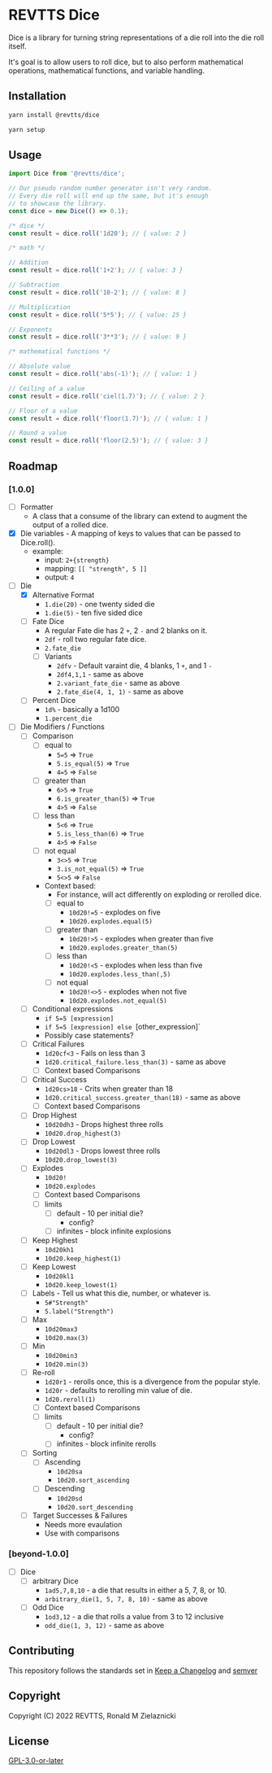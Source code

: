 # REVTTS Dice

Dice is a library for turning string representations of a die roll into the die roll itself.

It's goal is to allow users to roll dice, but to also perform mathematical operations,
mathematical functions, and variable handling.

## Installation

```bash
yarn install @revtts/dice

yarn setup
```

## Usage

```javascript
import Dice from '@revtts/dice';

// Our pseudo random number generator isn't very random.
// Every die roll will end up the same, but it's enough
// to showcase the library.
const dice = new Dice(() => 0.1);

/* dice */
const result = dice.roll('1d20'); // { value: 2 }

/* math */

// Addition
const result = dice.roll('1+2'); // { value: 3 }

// Subtraction
const result = dice.roll('10-2'); // { value: 8 }

// Multiplication
const result = dice.roll('5*5'); // { value: 25 }

// Exponents
const result = dice.roll('3**3'); // { value: 9 }

/* mathematical functions */

// Absolute value
const result = dice.roll('abs(-1)'); // { value: 1 }

// Ceiling of a value
const result = dice.roll('ciel(1.7)'); // { value: 2 }

// Floor of a value
const result = dice.roll('floor(1.7)'); // { value: 1 }

// Round a value
const result = dice.roll('floor(2.5)'); // { value: 3 }

```

## Roadmap

### [1.0.0]

- [ ] Formatter
  - A class that a consume of the library can extend to augment the output of a rolled
  dice.
- [x] Die variables - A mapping of keys to values that can be passed to Dice.roll().
  - example:
    - input: `2+{strength}`
    - mapping: `[[ "strength", 5 ]]`
    - output: `4`
- [ ] Die
  - [x] Alternative Format
    - `1.die(20)` - one twenty sided die
    - `1.die(5)` - ten five sided dice
  - [ ] Fate Dice
    - A regular Fate die has 2 `+`, 2 `-` and 2 blanks on it.
    - `2df` - roll two regular fate dice.
    - `2.fate_die`
    - [ ] Variants
      - `2dfv` - Default varaint die, 4 blanks, 1 `+`, and 1 `-`
      - `2df4,1,1` - same as above
      - `2.variant_fate_die` - same as above
      - `2.fate_die(4, 1, 1)` - same as above
  - [ ] Percent Dice
    - `1d%` - basically a 1d100
    - `1.percent_die` 
- [ ] Die Modifiers / Functions
  - [ ] Comparison
      - [ ] equal to
        - `5=5` => `True`
        - `5.is_equal(5)` => `True`
        - `4=5` => `False`
      - [ ] greater than
        - `6>5` => `True`
        - `6.is_greater_than(5)` => `True`
        - `4>5` => `False`
      - [ ] less than
        - `5<6` => `True`
        - `5.is_less_than(6)` => `True`
        - `4>5` => `False`
      - [ ] not equal
        - `3<>5` => `True`
        - `3.is_not_equal(5)` => `True`
        - `5<>5` => `False`
    - Context based:
      - For instance, will act differently on exploding or rerolled dice.
      - [ ] equal to
        - `10d20!=5` - explodes on five
        - `10d20.explodes.equal(5)`
      - [ ] greater than
        - `10d20!>5` - explodes when greater than five
        - `10d20.explodes.greater_than(5)`
      - [ ] less than
        - `10d20!<5` - explodes when less than five
        - `10d20.explodes.less_than(,5)`
      - [ ] not equal
        - `10d20!<>5` - explodes when not five
        - `10d20.explodes.not_equal(5)`
  - [ ] Conditional expressions
    - `if 5=5 [expression]`
    - `if 5=5 [expression] else `[other_expression]`
    - Possibly case statements?
  - [ ] Critical Failures
    - `1d20cf<3` - Fails on less than 3
    - `1d20.critical_failure.less_than(3)` - same as above
    - [ ] Context based Comparisons
  - [ ] Critical Success
    - `1d20cs>18` - Crits when greater than 18
    - `1d20.critical_success.greater_than(18)` - same as above
    - [ ] Context based Comparisons
  - [ ] Drop Highest
    - `10d20dh3` - Drops highest three rolls
    - `10d20.drop_highest(3)` 
  - [ ] Drop Lowest
    - `10d20dl3` - Drops lowest three rolls
    - `10d20.drop_lowest(3)` 
  - [ ] Explodes
    - `10d20!`
    - `10d20.explodes`
    - [ ] Context based Comparisons
    - [ ] limits
      - [ ] default - 10 per initial die?
        - config?
      - [ ] infinites - block infinite explosions
  - [ ] Keep Highest
    - `10d20kh1`
    - `10d20.keep_highest(1)`
  - [ ] Keep Lowest
    - `10d20kl1`
    - `10d20.keep_lowest(1)`
  - [ ] Labels - Tell us what this die, number, or whatever is.
    - `5#"Strength"`
    - `5.label("Strength")`
  - [ ] Max
    - `10d20max3`
    - `10d20.max(3)`
  - [ ] Min
    - `10d20min3`
    - `10d20.min(3)`
  - [ ] Re-roll
    - `1d20r1` - rerolls once, this is a divergence from the popular style.
    - `1d20r` - defaults to rerolling min value of die.
    - `1d20.reroll(1)`
    - [ ] Context based Comparisons
    - [ ] limits
      - [ ] default - 10 per initial die?
        - config?
      - [ ] infinites - block infinite rerolls
  - [ ] Sorting
    - [ ] Ascending
      - `10d20sa`
      - `10d20.sort_ascending`
    - [ ] Descending
      - `10d20sd`
      - `10d20.sort_descending`
  - [ ] Target Successes & Failures
    - Needs more evaulation
    - Use with comparisons


### [beyond-1.0.0]
- [ ] Dice
  - [ ] arbitrary Dice
    - `1ad5,7,8,10` - a die that results in either a 5, 7, 8, or 10.
    - `arbitrary_die(1, 5, 7, 8, 10)` - same as above
  - [ ] Odd Dice
    - `1od3,12` - a die that rolls a value from 3 to 12 inclusive
    - `odd_die(1, 3, 12)` - same as above

## Contributing
This repository follows the standards set in
[Keep a Changelog](https://keepachangelog.com/en/1.0.0/) and [semver](https://semver.org/)

## Copyright
Copyright (C) 2022 REVTTS, Ronald M Zielaznicki

## License
[GPL-3.0-or-later](https://www.gnu.org/licenses/gpl-3.0.html)
